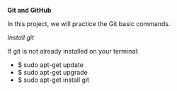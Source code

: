 **Git and GitHub**

In this project, we will practice the Git basic commands.

*Install git*

If git is not already installed on your terminal:

  - $ sudo apt-get update
  - $ sudo apt-get upgrade
  - $ sudo apt-get install git
